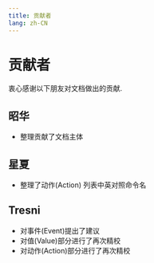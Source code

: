 ```yaml
---
title: 贡献者
lang: zh-CN
---
```


# 贡献者

衷心感谢以下朋友对文档做出的贡献.

## 昭华

- 整理贡献了文档主体

## 星夏

- 整理了动作(Action) 列表中英对照命令名

## Tresni

- 对事件(Event)提出了建议
- 对值(Value)部分进行了再次精校
- 对动作(Action)部分进行了再次精校
